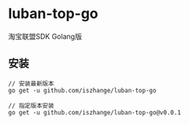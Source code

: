 # luban-top-go
淘宝联盟SDK Golang版


## 安装
```
// 安装最新版本
go get -u github.com/iszhange/luban-top-go

// 指定版本安装
go get -u github.com/iszhange/luban-top-go@v0.0.1
```